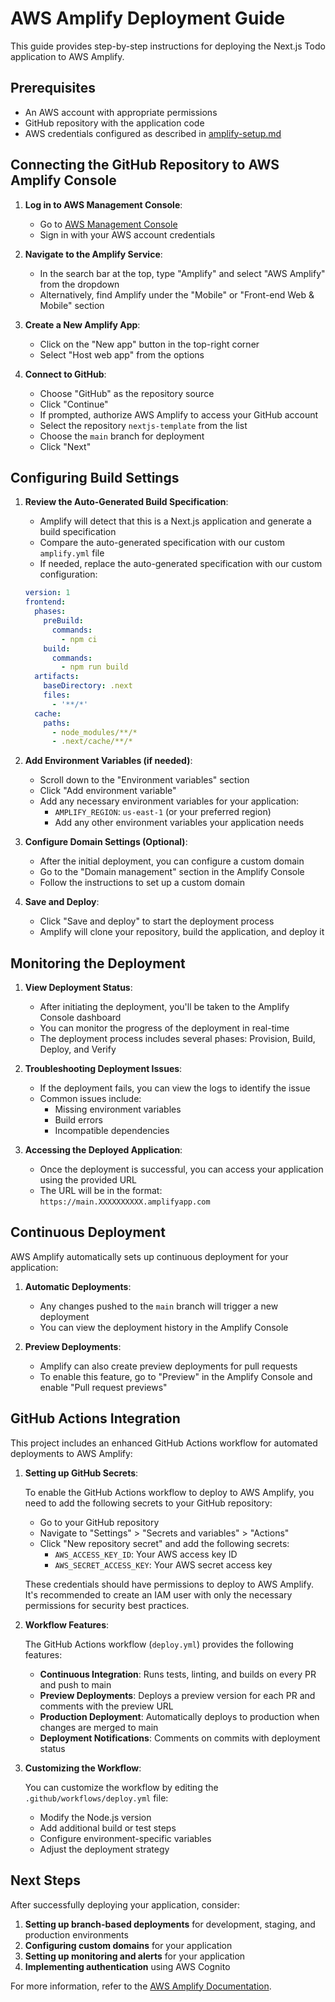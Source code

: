 # AWS Amplify Deployment Guide

This guide provides step-by-step instructions for deploying the Next.js Todo application to AWS Amplify.

## Prerequisites

- An AWS account with appropriate permissions
- GitHub repository with the application code
- AWS credentials configured as described in [amplify-setup.md](./amplify-setup.md)

## Connecting the GitHub Repository to AWS Amplify Console

1. **Log in to AWS Management Console**:

   - Go to [AWS Management Console](https://aws.amazon.com/console/)
   - Sign in with your AWS account credentials

2. **Navigate to the Amplify Service**:

   - In the search bar at the top, type "Amplify" and select "AWS Amplify" from the dropdown
   - Alternatively, find Amplify under the "Mobile" or "Front-end Web & Mobile" section

3. **Create a New Amplify App**:

   - Click on the "New app" button in the top-right corner
   - Select "Host web app" from the options

4. **Connect to GitHub**:
   - Choose "GitHub" as the repository source
   - Click "Continue"
   - If prompted, authorize AWS Amplify to access your GitHub account
   - Select the repository `nextjs-template` from the list
   - Choose the `main` branch for deployment
   - Click "Next"

## Configuring Build Settings

1. **Review the Auto-Generated Build Specification**:

   - Amplify will detect that this is a Next.js application and generate a build specification
   - Compare the auto-generated specification with our custom `amplify.yml` file
   - If needed, replace the auto-generated specification with our custom configuration:

   ```yaml
   version: 1
   frontend:
     phases:
       preBuild:
         commands:
           - npm ci
       build:
         commands:
           - npm run build
     artifacts:
       baseDirectory: .next
       files:
         - '**/*'
     cache:
       paths:
         - node_modules/**/*
         - .next/cache/**/*
   ```

2. **Add Environment Variables (if needed)**:

   - Scroll down to the "Environment variables" section
   - Click "Add environment variable"
   - Add any necessary environment variables for your application:
     - `AMPLIFY_REGION`: `us-east-1` (or your preferred region)
     - Add any other environment variables your application needs

3. **Configure Domain Settings (Optional)**:

   - After the initial deployment, you can configure a custom domain
   - Go to the "Domain management" section in the Amplify Console
   - Follow the instructions to set up a custom domain

4. **Save and Deploy**:
   - Click "Save and deploy" to start the deployment process
   - Amplify will clone your repository, build the application, and deploy it

## Monitoring the Deployment

1. **View Deployment Status**:

   - After initiating the deployment, you'll be taken to the Amplify Console dashboard
   - You can monitor the progress of the deployment in real-time
   - The deployment process includes several phases: Provision, Build, Deploy, and Verify

2. **Troubleshooting Deployment Issues**:

   - If the deployment fails, you can view the logs to identify the issue
   - Common issues include:
     - Missing environment variables
     - Build errors
     - Incompatible dependencies

3. **Accessing the Deployed Application**:
   - Once the deployment is successful, you can access your application using the provided URL
   - The URL will be in the format: `https://main.XXXXXXXXXX.amplifyapp.com`

## Continuous Deployment

AWS Amplify automatically sets up continuous deployment for your application:

1. **Automatic Deployments**:

   - Any changes pushed to the `main` branch will trigger a new deployment
   - You can view the deployment history in the Amplify Console

2. **Preview Deployments**:
   - Amplify can also create preview deployments for pull requests
   - To enable this feature, go to "Preview" in the Amplify Console and enable "Pull request previews"

## GitHub Actions Integration

This project includes an enhanced GitHub Actions workflow for automated deployments to AWS Amplify:

1. **Setting up GitHub Secrets**:

   To enable the GitHub Actions workflow to deploy to AWS Amplify, you need to add the following secrets to your GitHub repository:

   - Go to your GitHub repository
   - Navigate to "Settings" > "Secrets and variables" > "Actions"
   - Click "New repository secret" and add the following secrets:
     - `AWS_ACCESS_KEY_ID`: Your AWS access key ID
     - `AWS_SECRET_ACCESS_KEY`: Your AWS secret access key

   These credentials should have permissions to deploy to AWS Amplify. It's recommended to create an IAM user with only the necessary permissions for security best practices.

2. **Workflow Features**:

   The GitHub Actions workflow (`deploy.yml`) provides the following features:

   - **Continuous Integration**: Runs tests, linting, and builds on every PR and push to main
   - **Preview Deployments**: Deploys a preview version for each PR and comments with the preview URL
   - **Production Deployment**: Automatically deploys to production when changes are merged to main
   - **Deployment Notifications**: Comments on commits with deployment status

3. **Customizing the Workflow**:

   You can customize the workflow by editing the `.github/workflows/deploy.yml` file:
   
   - Modify the Node.js version
   - Add additional build or test steps
   - Configure environment-specific variables
   - Adjust the deployment strategy

## Next Steps

After successfully deploying your application, consider:

1. **Setting up branch-based deployments** for development, staging, and production environments
2. **Configuring custom domains** for your application
3. **Setting up monitoring and alerts** for your application
4. **Implementing authentication** using AWS Cognito

For more information, refer to the [AWS Amplify Documentation](https://docs.aws.amazon.com/amplify/).
